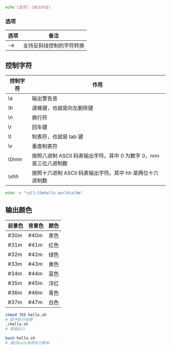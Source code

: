 ```bash
echo [选项] [输出内容]
```

### 选项

| 选项 | 备注                     |
| ---- | ------------------------ |
| -e   | 支持反斜线控制的字符转换 |

## 控制字符

| 控制字符 | 作用                                                               |
| -------- | ------------------------------------------------------------------ |
| \a       | 输出警告音                                                         |
| \b       | 退格键，也就是向左删除键                                           |
| \n       | 换行符                                                             |
| \r       | 回车键                                                             |
| \t       | 制表符，也就是 tab 键                                              |
| \v       | 垂直制表符                                                         |
| \0nnn    | 按照八进制 ASCII 码表输出字符。其中 0 为数字 0，nnn 是三位八进制数 |
| \xhh     | 按照十六进制 ASCII 码表输出字符。其中 hh 是两位十六进制数          |

```bash
echo -e "\e[1;31mhello world\e[0m"
```

## 输出颜色

| 前景色 | 背景色 | 颜色 |
| ------ | ------ | ---- |
| #30m   | #40m   | 黑色 |
| #31m   | #41m   | 红色 |
| #32m   | #42m   | 绿色 |
| #33m   | #43m   | 黄色 |
| #34m   | #44m   | 蓝色 |
| #35m   | #45m   | 洋红 |
| #36m   | #46m   | 青色 |
| #37m   | #47m   | 白色 |

```bash
chmod 755 hello.sh
# 赋予执行权限
./hello.sh
# 直接运行
```

```bash
bash hello.sh
# 通过bash调用执行脚本
```
